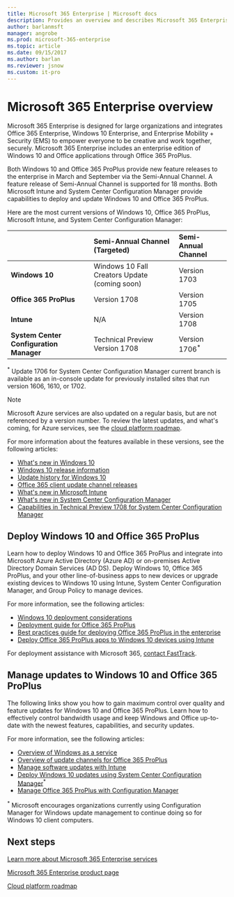 ```yaml
---
title: Microsoft 365 Enterprise | Microsoft docs
description: Provides an overview and describes Microsoft 365 Enterprise services.
author: barlanmsft
manager: angrobe
ms.prod: microsoft-365-enterprise
ms.topic: article
ms.date: 09/15/2017
ms.author: barlan
ms.reviewer: jsnow
ms.custom: it-pro
---
```


# Microsoft 365 Enterprise overview
Microsoft 365 Enterprise is designed for large organizations and integrates Office 365 Enterprise, Windows 10 Enterprise, and Enterprise Mobility + Security (EMS) to empower everyone to be creative and work together, securely. Microsoft 365 Enterprise includes an enterprise edition of Windows 10 and Office applications through Office 365 ProPlus.

Both Windows 10 and Office 365 ProPlus provide new feature releases to the enterprise in March and September via the Semi-Annual Channel. A feature release of Semi-Annual Channel is supported for 18 months. Both Microsoft Intune and System Center Configuration Manager provide capabilities to deploy and update Windows 10 and Office 365 ProPlus.

Here are the most current versions of Windows 10, Office 365 ProPlus, Microsoft Intune, and System Center Configuration Manager:

|     |**Semi-Annual Channel (Targeted)**|**Semi-Annual Channel**|
|:-----|:-----|:-----|
|**Windows 10**|Windows 10 Fall Creators Update (coming soon)|Version 1703|
|**Office 365 ProPlus**|Version 1708|Version 1705|
|**Intune**|N/A|Version 1708|
|**System Center Configuration Manager**|Technical Preview Version 1708|Version 1706<sup>*</sup>|

<sup>*</sup> Update 1706 for System Center Configuration Manager current branch is available as an in-console update for previously installed sites that run version 1606, 1610, or 1702.

> [!NOTE]
> Microsoft Azure services are also updated on a regular basis, but are not referenced by a version number. To review the latest updates, and what's coming, for Azure services, see the [cloud platform roadmap](https://www.microsoft.com/cloud-platform/roadmap).

For more information about the features available in these versions, see the following articles:
- [What's new in Windows 10](https://docs.microsoft.com/windows/whats-new/)
- [Windows 10 release information](https://technet.microsoft.com/windows/release-info)
- [Update history for Windows 10](https://support.microsoft.com/help/4018124/windows-10-update-history)
- [Office 365 client update channel releases](https://technet.microsoft.com/office/mt465751)
- [What's new in Microsoft Intune](https://docs.microsoft.com/intune/whats-new)
- [What's new in System Center Configuration Manager](https://docs.microsoft.com/sccm/core/plan-design/changes/whats-new-incremental-versions)
- [Capabilities in Technical Preview 1708 for System Center Configuration Manager](https://docs.microsoft.com/sccm/core/get-started/capabilities-in-technical-preview-1708)

## Deploy Windows 10 and Office 365 ProPlus
Learn how to deploy Windows 10 and Office 365 ProPlus and integrate into Microsoft Azure Active Directory (Azure AD) or on-premises Active Directory Domain Services (AD DS). Deploy Windows 10, Office 365 ProPlus, and your other line-of-business apps to new devices or upgrade existing devices to Windows 10 using Intune, System Center Configuration Manager, and Group Policy to manage devices.

For more information, see the following articles:
- [Windows 10 deployment considerations](https://docs.microsoft.com/windows/deployment/planning/windows-10-deployment-considerations)
- [Deployment guide for Office 365 ProPlus](https://support.office.com/article/f99f8cd0-e648-4834-8f45-f5637351899d)
- [Best practices guide for deploying Office 365 ProPlus in the enterprise](https://support.office.com/article/31a384ca-650c-4265-b76c-a87b414fd8b8)
- [Deploy Office 365 ProPlus apps to Windows 10 devices using Intune](https://docs.microsoft.com/intune/apps-add-office365)

For deployment assistance with Microsoft 365, [contact FastTrack](https://fasttrack.microsoft.com/microsoft365).

## Manage updates to Windows 10 and Office 365 ProPlus
The following links show you how to gain maximum control over quality and feature updates for Windows 10 and Office 365 ProPlus. Learn how to effectively control bandwidth usage and keep Windows and Office up-to-date with the newest features, capabilities, and security updates.

For more information, see the following articles:
- [Overview of Windows as a service](https://docs.microsoft.com/windows/deployment/update/waas-overview)
- [Overview of update channels for Office 365 ProPlus](https://support.office.com/article/9ccf0f13-28ff-4975-9bd2-7e4ea2fefef4)
- [Manage software updates with Intune](https://docs.microsoft.com/intune/windows-update-for-business-configure)
- [Deploy Windows 10 updates using System Center Configuration Manager](https://docs.microsoft.com/windows/deployment/update/waas-manage-updates-configuration-manager)<sup>*</sup>
- [Manage Office 365 ProPlus with Configuration Manager](https://docs.microsoft.com/sccm/sum/deploy-use/manage-office-365-proplus-updates)

<sup>*</sup> Microsoft encourages organizations currently using Configuration Manager for Windows update management to continue doing so for Windows 10 client computers.

## Next steps
[Learn more about Microsoft 365 Enterprise services](services-overview.md)

[Microsoft 365 Enterprise product page](https://www.microsoft.com/microsoft-365/enterprise)

[Cloud platform roadmap](https://www.microsoft.com/cloud-platform/roadmap)
